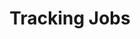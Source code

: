 ---
title: Tracking Jobs
excerpt: ''
deprecated: false
hidden: true
metadata:
  title: ''
  description: ''
  robots: index
next:
  description: ''
---
